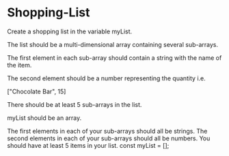 # Shopping-List

Create a shopping list in the variable myList.

The list should be a multi-dimensional array containing several sub-arrays.

The first element in each sub-array should contain a string with the name of the item.

The second element should be a number representing the quantity i.e.

["Chocolate Bar", 15]

There should be at least 5 sub-arrays in the list.

myList should be an array.

The first elements in each of your sub-arrays should all be strings.
The second elements in each of your sub-arrays should all be numbers.
You should have at least 5 items in your list.
const myList = [];
